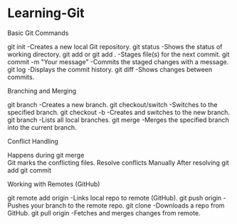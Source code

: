 # Learning-Git

Basic Git Commands

git init -Creates a new local Git repository.
git status -Shows the status of working directory.
git add <file> or git add .	-Stages file(s) for the next commit.
git commit -m "Your message"	-Commits the staged changes with a message.
git log	-Displays the commit history.
git diff	-Shows changes between commits.

Branching and Merging

git branch <branch-name>	-Creates a new branch.
git checkout/switch <branch-name>	-Switches to the specified branch.
git checkout -b <branch-name>	-Creates and switches to the new branch.
git branch	-Lists all local branches.
git merge <branch-name>	-Merges the specified branch into the current branch.

Conflict Handling

Happens during git merge	
Git marks the conflicting files.
Resolve conflicts	Manually 
After resolving	
 git add <file> 
 git commit	

Working with Remotes (GitHub)

git remote add origin <URL>	-Links local repo to remote (GitHub).
git push origin <branch-name>	-Pushes your branch to the remote repo.
git clone <URL>	-Downloads a repo from GitHub.
git pull origin <branch-name>	-Fetches and merges changes from remote.
